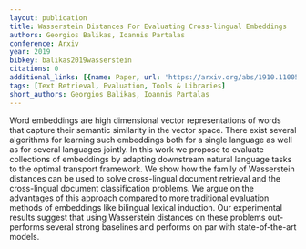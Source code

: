 ```yaml
---
layout: publication
title: Wasserstein Distances For Evaluating Cross-lingual Embeddings
authors: Georgios Balikas, Ioannis Partalas
conference: Arxiv
year: 2019
bibkey: balikas2019wasserstein
citations: 0
additional_links: [{name: Paper, url: 'https://arxiv.org/abs/1910.11005'}]
tags: [Text Retrieval, Evaluation, Tools & Libraries]
short_authors: Georgios Balikas, Ioannis Partalas
---
```

Word embeddings are high dimensional vector representations of words that
capture their semantic similarity in the vector space. There exist several
algorithms for learning such embeddings both for a single language as well as
for several languages jointly. In this work we propose to evaluate collections
of embeddings by adapting downstream natural language tasks to the optimal
transport framework. We show how the family of Wasserstein distances can be
used to solve cross-lingual document retrieval and the cross-lingual document
classification problems. We argue on the advantages of this approach compared
to more traditional evaluation methods of embeddings like bilingual lexical
induction. Our experimental results suggest that using Wasserstein distances on
these problems out-performs several strong baselines and performs on par with
state-of-the-art models.
